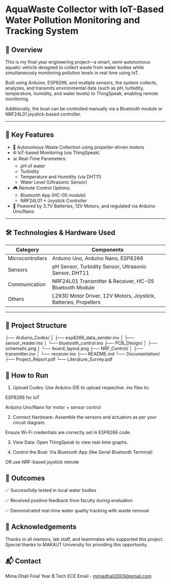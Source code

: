 # AquaWaste Collector with IoT-Based Water Pollution Monitoring and Tracking System

## 🚀 Overview

This is my final year engineering project—a smart, semi-autonomous aquatic vehicle designed to collect waste from water bodies while simultaneously monitoring pollution levels in real time using IoT.

Built using Arduino, ESP8266, and multiple sensors, the system collects, analyzes, and transmits environmental data (such as pH, turbidity, temperature, humidity, and water levels) to ThingSpeak, enabling remote monitoring.

Additionally, the boat can be controlled manually via a Bluetooth module or NRF24L01 joystick-based controller.

---

## 🧠 Key Features

- 🛶 Autonomous Waste Collection using propeller-driven motors
- 🌐 IoT-based Monitoring (via ThingSpeak)
- 📊 Real-Time Parameters:  
  - pH of water  
  - Turbidity  
  - Temperature and Humidity (via DHT11)  
  - Water Level (Ultrasonic Sensor)
- 🎮 Remote Control Options:
  - Bluetooth App (HC-05 module)
  - NRF24L01 + Joystick Controller
- 🔋 Powered by 3.7V Batteries, 12V Motors, and regulated via Arduino Uno/Nano

---

## 🛠️ Technologies & Hardware Used

| Category | Components |
|---------|------------|
| Microcontrollers | Arduino Uno, Arduino Nano, ESP8266 |
| Sensors | pH Sensor, Turbidity Sensor, Ultrasonic Sensor, DHT11 |
| Communication | NRF24L01 Transmitter & Receiver, HC-05 Bluetooth Module |
| Others | L293D Motor Driver, 12V Motors, Joystick, Batteries, Propellers |

---

## 📂 Project Structure

├── Arduino_Codes/
│   ├── esp8266_data_sender.ino
│   ├── sensor_reader.ino
│   └── bluetooth_control.ino
├── PCB_Design/
│   ├── schematic.png
│   └── board_layout.png
├── NRF_Control/
│   ├── transmitter.ino
│   └── receiver.ino
├── README.md
└── Documentation/
    ├── Project_Report.pdf
    └── Literature_Survey.pdf

## 📜 How to Run
1. Upload Codes:
Use Arduino IDE to upload respective .ino files to:

ESP8266 for IoT

Arduino Uno/Nano for motor + sensor control

2. Connect Hardware:
Assemble the sensors and actuators as per your circuit diagram.

Ensure Wi-Fi credentials are correctly set in ESP8266 code.

3. View Data:
Open ThingSpeak to view real-time graphs.

4. Control the Boat:
Via Bluetooth App (like Serial Bluetooth Terminal)

OR use NRF-based joystick remote

## 🏁 Outcomes
✅ Successfully tested in local water bodies

✅ Received positive feedback from faculty during evaluation

✅ Demonstrated real-time water quality tracking with waste removal

## 🙌 Acknowledgements
Thanks to all mentors, lab staff, and teammates who supported this project. Special thanks to MAKAUT University for providing this opportunity.

## 📬 Contact
Mima Dhali
Final Year B.Tech ECE
Email - mimadhali2003@gmail.com



